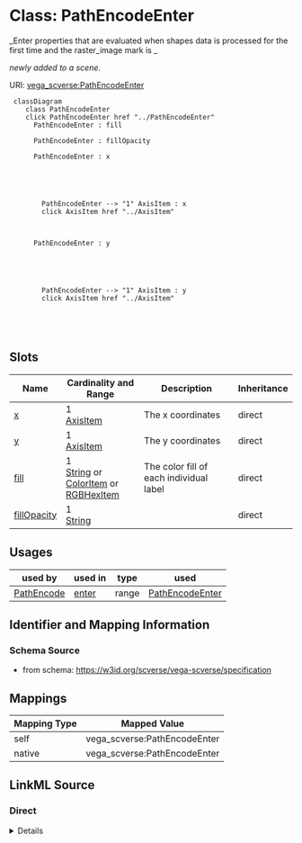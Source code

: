 

# Class: PathEncodeEnter 


_Enter properties that are evaluated when shapes data is processed for the first time and the raster_image mark is _

_newly added to a scene._





URI: [vega_scverse:PathEncodeEnter](https://w3id.org/scverse/vega-scverse/PathEncodeEnter)






```mermaid
 classDiagram
    class PathEncodeEnter
    click PathEncodeEnter href "../PathEncodeEnter"
      PathEncodeEnter : fill
        
      PathEncodeEnter : fillOpacity
        
      PathEncodeEnter : x
        
          
    
        
        
        PathEncodeEnter --> "1" AxisItem : x
        click AxisItem href "../AxisItem"
    

        
      PathEncodeEnter : y
        
          
    
        
        
        PathEncodeEnter --> "1" AxisItem : y
        click AxisItem href "../AxisItem"
    

        
      
```




<!-- no inheritance hierarchy -->


## Slots

| Name | Cardinality and Range | Description | Inheritance |
| ---  | --- | --- | --- |
| [x](x.md) | 1 <br/> [AxisItem](AxisItem.md) | The x coordinates | direct |
| [y](y.md) | 1 <br/> [AxisItem](AxisItem.md) | The y coordinates | direct |
| [fill](fill.md) | 1 <br/> [String](String.md)&nbsp;or&nbsp;<br />[ColorItem](ColorItem.md)&nbsp;or&nbsp;<br />[RGBHexItem](RGBHexItem.md) | The color fill of each individual label | direct |
| [fillOpacity](fillOpacity.md) | 1 <br/> [String](String.md) |  | direct |





## Usages

| used by | used in | type | used |
| ---  | --- | --- | --- |
| [PathEncode](PathEncode.md) | [enter](enter.md) | range | [PathEncodeEnter](PathEncodeEnter.md) |






## Identifier and Mapping Information







### Schema Source


* from schema: https://w3id.org/scverse/vega-scverse/specification




## Mappings

| Mapping Type | Mapped Value |
| ---  | ---  |
| self | vega_scverse:PathEncodeEnter |
| native | vega_scverse:PathEncodeEnter |







## LinkML Source

<!-- TODO: investigate https://stackoverflow.com/questions/37606292/how-to-create-tabbed-code-blocks-in-mkdocs-or-sphinx -->

### Direct

<details>
```yaml
name: PathEncodeEnter
description: "Enter properties that are evaluated when shapes data is processed for\
  \ the first time and the raster_image mark is \nnewly added to a scene."
from_schema: https://w3id.org/scverse/vega-scverse/specification
rank: 1000
attributes:
  x:
    name: x
    description: The x coordinates
    from_schema: https://w3id.org/scverse/vega-scverse/encode
    domain_of:
    - PointsEncodeEnter
    - PathEncodeEnter
    - TextEncodeEnter
    - GroupEncodeEnter
    range: AxisItem
    required: true
  y:
    name: y
    description: The y coordinates
    from_schema: https://w3id.org/scverse/vega-scverse/encode
    domain_of:
    - PointsEncodeEnter
    - PathEncodeEnter
    - TextEncodeEnter
    - GroupEncodeEnter
    range: AxisItem
    required: true
  fill:
    name: fill
    description: The color fill of each individual label.
    from_schema: https://w3id.org/scverse/vega-scverse/encode
    domain_of:
    - Legend
    - ImageEncodeEnter
    - LabelEncodeEnter
    - PointsEncodeEnter
    - PathEncodeEnter
    - TextEncodeEnter
    - MarkEncodeUpdate
    required: true
    any_of:
    - range: ColorItem
    - range: RGBHexItem
  fillOpacity:
    name: fillOpacity
    description: ''
    from_schema: https://w3id.org/scverse/vega-scverse/encode
    slot_uri: opacityValueSlot
    domain_of:
    - LabelEncodeEnter
    - PointsEncodeEnter
    - PathEncodeEnter
    - TextEncodeEnter
    required: true

```
</details>

### Induced

<details>
```yaml
name: PathEncodeEnter
description: "Enter properties that are evaluated when shapes data is processed for\
  \ the first time and the raster_image mark is \nnewly added to a scene."
from_schema: https://w3id.org/scverse/vega-scverse/specification
rank: 1000
attributes:
  x:
    name: x
    description: The x coordinates
    from_schema: https://w3id.org/scverse/vega-scverse/encode
    alias: x
    owner: PathEncodeEnter
    domain_of:
    - PointsEncodeEnter
    - PathEncodeEnter
    - TextEncodeEnter
    - GroupEncodeEnter
    range: AxisItem
    required: true
  y:
    name: y
    description: The y coordinates
    from_schema: https://w3id.org/scverse/vega-scverse/encode
    alias: y
    owner: PathEncodeEnter
    domain_of:
    - PointsEncodeEnter
    - PathEncodeEnter
    - TextEncodeEnter
    - GroupEncodeEnter
    range: AxisItem
    required: true
  fill:
    name: fill
    description: The color fill of each individual label.
    from_schema: https://w3id.org/scverse/vega-scverse/encode
    alias: fill
    owner: PathEncodeEnter
    domain_of:
    - Legend
    - ImageEncodeEnter
    - LabelEncodeEnter
    - PointsEncodeEnter
    - PathEncodeEnter
    - TextEncodeEnter
    - MarkEncodeUpdate
    range: string
    required: true
    any_of:
    - range: ColorItem
    - range: RGBHexItem
  fillOpacity:
    name: fillOpacity
    description: ''
    from_schema: https://w3id.org/scverse/vega-scverse/encode
    slot_uri: opacityValueSlot
    alias: fillOpacity
    owner: PathEncodeEnter
    domain_of:
    - LabelEncodeEnter
    - PointsEncodeEnter
    - PathEncodeEnter
    - TextEncodeEnter
    range: string
    required: true

```
</details>